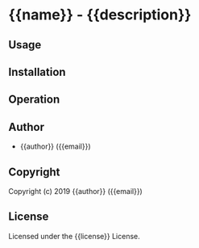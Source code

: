# {{name}} - {{description}}

## Usage

## Installation

## Operation

## Author

* {{author}} ({{email}})

## Copyright

Copyright (c) 2019 {{author}} ({{email}})

## License

Licensed under the {{license}} License.
